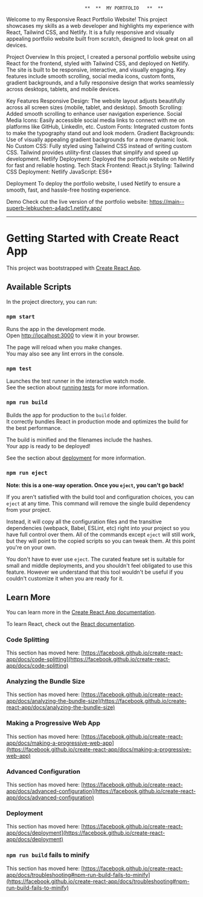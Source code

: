                                  **  **  MY PORTFOLIO   **  ** 

Welcome to my Responsive React Portfolio Website! This project showcases my skills as a web developer and highlights my experience with React, Tailwind CSS, and Netlify. It is a fully responsive and visually appealing portfolio website built from scratch, designed to look great on all devices.

Project Overview
In this project, I created a personal portfolio website using React for the frontend, styled with Tailwind CSS, and deployed on Netlify. The site is built to be responsive, interactive, and visually engaging. Key features include smooth scrolling, social media icons, custom fonts, gradient backgrounds, and a fully responsive design that works seamlessly across desktops, tablets, and mobile devices.

Key Features
Responsive Design: The website layout adjusts beautifully across all screen sizes (mobile, tablet, and desktop).
Smooth Scrolling: Added smooth scrolling to enhance user navigation experience.
Social Media Icons: Easily accessible social media links to connect with me on platforms like GitHub, LinkedIn, etc.
Custom Fonts: Integrated custom fonts to make the typography stand out and look modern.
Gradient Backgrounds: Use of visually appealing gradient backgrounds for a more dynamic look.
No Custom CSS: Fully styled using Tailwind CSS instead of writing custom CSS. Tailwind provides utility-first classes that simplify and speed up development.
Netlify Deployment: Deployed the portfolio website on Netlify for fast and reliable hosting.
Tech Stack
Frontend: React.js
Styling: Tailwind CSS
Deployment: Netlify
JavaScript: ES6+

Deployment
To deploy the portfolio website, I used Netlify to ensure a smooth, fast, and hassle-free hosting experience.

Demo
Check out the live version of the portfolio website: 
https://main--superb-lebkuchen-a4adc1.netlify.app/


----------------------------------------------------------------------------------------------------------------------------------------------------------------------------------------

# Getting Started with Create React App

This project was bootstrapped with [Create React App](https://github.com/facebook/create-react-app).

## Available Scripts

In the project directory, you can run:

### `npm start`

Runs the app in the development mode.\
Open [http://localhost:3000](http://localhost:3000) to view it in your browser.

The page will reload when you make changes.\
You may also see any lint errors in the console.

### `npm test`

Launches the test runner in the interactive watch mode.\
See the section about [running tests](https://facebook.github.io/create-react-app/docs/running-tests) for more information.

### `npm run build`

Builds the app for production to the `build` folder.\
It correctly bundles React in production mode and optimizes the build for the best performance.

The build is minified and the filenames include the hashes.\
Your app is ready to be deployed!

See the section about [deployment](https://facebook.github.io/create-react-app/docs/deployment) for more information.

### `npm run eject`

**Note: this is a one-way operation. Once you `eject`, you can't go back!**

If you aren't satisfied with the build tool and configuration choices, you can `eject` at any time. This command will remove the single build dependency from your project.

Instead, it will copy all the configuration files and the transitive dependencies (webpack, Babel, ESLint, etc) right into your project so you have full control over them. All of the commands except `eject` will still work, but they will point to the copied scripts so you can tweak them. At this point you're on your own.

You don't have to ever use `eject`. The curated feature set is suitable for small and middle deployments, and you shouldn't feel obligated to use this feature. However we understand that this tool wouldn't be useful if you couldn't customize it when you are ready for it.

## Learn More

You can learn more in the [Create React App documentation](https://facebook.github.io/create-react-app/docs/getting-started).

To learn React, check out the [React documentation](https://reactjs.org/).

### Code Splitting

This section has moved here: [https://facebook.github.io/create-react-app/docs/code-splitting](https://facebook.github.io/create-react-app/docs/code-splitting)

### Analyzing the Bundle Size

This section has moved here: [https://facebook.github.io/create-react-app/docs/analyzing-the-bundle-size](https://facebook.github.io/create-react-app/docs/analyzing-the-bundle-size)

### Making a Progressive Web App

This section has moved here: [https://facebook.github.io/create-react-app/docs/making-a-progressive-web-app](https://facebook.github.io/create-react-app/docs/making-a-progressive-web-app)

### Advanced Configuration

This section has moved here: [https://facebook.github.io/create-react-app/docs/advanced-configuration](https://facebook.github.io/create-react-app/docs/advanced-configuration)

### Deployment

This section has moved here: [https://facebook.github.io/create-react-app/docs/deployment](https://facebook.github.io/create-react-app/docs/deployment)

### `npm run build` fails to minify

This section has moved here: [https://facebook.github.io/create-react-app/docs/troubleshooting#npm-run-build-fails-to-minify](https://facebook.github.io/create-react-app/docs/troubleshooting#npm-run-build-fails-to-minify)
